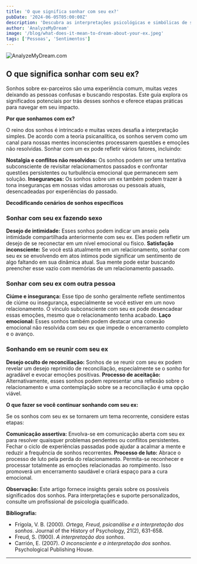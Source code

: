 ```yaml
---
title: 'O que significa sonhar com seu ex?'
pubDate: '2024-06-05T05:00:00Z'
description: 'Descubra as interpretações psicológicas e simbólicas de sonhar com seu ex, incluindo sonhos sobre relacionamentos, ciúmes e reconciliação.'
author: 'AnalyzeMyDream'
image: '/blog/what-does-it-mean-to-dream-about-your-ex.jpeg'
tags: ['Pessoas', 'Sentimentos']
---
```


![AnalyzeMyDream.com](/blog/what-does-it-mean-to-dream-about-your-ex.jpeg)

## O que significa sonhar com seu ex?

Sonhos sobre ex-parceiros são uma experiência comum, muitas vezes deixando as pessoas confusas e buscando respostas. Este guia explora os significados potenciais por trás desses sonhos e oferece etapas práticas para navegar em seu impacto. 

**Por que sonhamos com ex?**

O reino dos sonhos é intrincado e muitas vezes desafia a interpretação simples. De acordo com a teoria psicanalítica, os sonhos servem como um canal para nossas mentes inconscientes processarem questões e emoções não resolvidas. Sonhar com um ex pode refletir vários fatores, incluindo:

**Nostalgia e conflitos não resolvidos:** Os sonhos podem ser uma tentativa subconsciente de revisitar relacionamentos passados ​​e confrontar questões persistentes ou turbulência emocional que permanecem sem solução. 
**Inseguranças:** Os sonhos sobre um ex também podem trazer à tona inseguranças em nossas vidas amorosas ou pessoais atuais, desencadeadas por experiências do passado.

**Decodificando cenários de sonhos específicos**

### Sonhar com seu ex fazendo sexo

**Desejo de intimidade:** Esses sonhos podem indicar um anseio pela intimidade compartilhada anteriormente com seu ex. Eles podem refletir um desejo de se reconectar em um nível emocional ou físico.
**Satisfação inconsciente:** Se você está atualmente em um relacionamento, sonhar com seu ex se envolvendo em atos íntimos pode significar um sentimento de algo faltando em sua dinâmica atual. Sua mente pode estar buscando preencher esse vazio com memórias de um relacionamento passado.

### Sonhar com seu ex com outra pessoa

**Ciúme e insegurança:** Esse tipo de sonho geralmente reflete sentimentos de ciúme ou insegurança, especialmente se você estiver em um novo relacionamento. O vínculo subconsciente com seu ex pode desencadear essas emoções, mesmo que o relacionamento tenha acabado. 
**Laço emocional:** Esses sonhos também podem destacar uma conexão emocional não resolvida com seu ex que impede o encerramento completo e o avanço.

### Sonhando em se reunir com seu ex

**Desejo oculto de reconciliação:** Sonhos de se reunir com seu ex podem revelar um desejo reprimido de reconciliação, especialmente se o sonho for agradável e evocar emoções positivas. 
**Processo de aceitação:** Alternativamente, esses sonhos podem representar uma reflexão sobre o relacionamento e uma contemplação sobre se a reconciliação é uma opção viável.

**O que fazer se você continuar sonhando com seu ex:**

Se os sonhos com seu ex se tornarem um tema recorrente, considere estas etapas:

**Comunicação assertiva:** Envolva-se em comunicação aberta com seu ex para resolver quaisquer problemas pendentes ou conflitos persistentes. Fechar o ciclo de experiências passadas pode ajudar a acalmar a mente e reduzir a frequência de sonhos recorrentes.
**Processo de luto:** Abrace o processo de luto pela perda do relacionamento. Permita-se reconhecer e processar totalmente as emoções relacionadas ao rompimento. Isso promoverá um encerramento saudável e criará espaço para a cura emocional.

**Observação:** Este artigo fornece insights gerais sobre os possíveis significados dos sonhos. Para interpretações e suporte personalizados, consulte um profissional de psicologia qualificado.

**Bibliografia:**

* Frígola, V. B. (2000). *Ortega, Freud, psicanálise e a interpretação dos sonhos*. Journal of the History of Psychology, 21(2), 631-658.
* Freud, S. (1900). *A interpretação dos sonhos*.
* Carrión, E. (2007). *O inconsciente e a interpretação dos sonhos*. Psychological Publishing House.

---